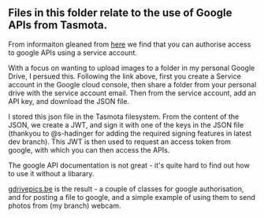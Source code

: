 ## Files in this folder relate to the use of Google APIs from Tasmota.

From informaiton gleaned from [here](https://medium.com/@nschairer/automating-google-drive-uploads-with-google-drive-api-curl-196989ffb6ce) we find that you can authorise access to google APIs using a service account.

With a focus on wanting to upload images to a folder in my personal Google Drive, I persued this.  Following the link above, first you create a Service account in the Google cloud console, then share a folder from your personal drive with the service account email.  Then from the service account, add an API key, and download the JSON file.

I stored this json file in the Tasmota filesystem.  From the content of the JSON, we create a JWT, and sign it with one of the keys in the JSON file (thankyou to @s-hadinger for adding the required signing features in latest dev branch).  This JWT is then used to request an access token from google, with which you can then access the APIs.

The google API documentation is not great - it's quite hard to find out how to use it without a libarary.

[gdrivepics.be](./gdrivepics.be) is the result - a couple of classes for google authorisation, and for posting a file to google, and a simple example of using them to send photos from (my branch) webcam.


